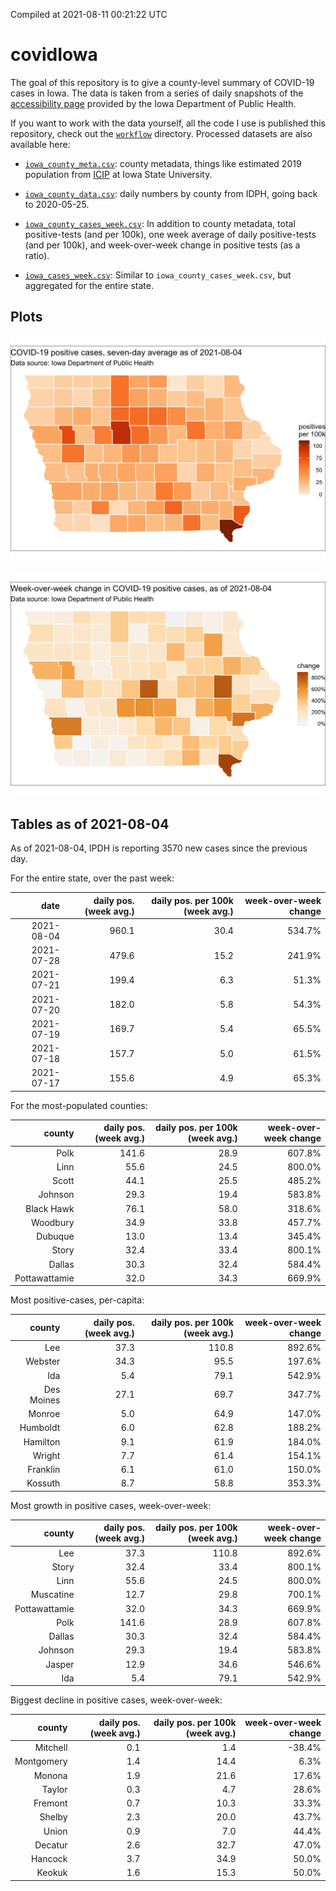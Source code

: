 Compiled at 2021-08-11 00:21:22 UTC

<!-- README.md is generated from README.Rmd. Please edit that file -->

# covidIowa

<!-- badges: start -->

<!-- badges: end -->

The goal of this repository is to give a county-level summary of
COVID-19 cases in Iowa. The data is taken from a series of daily
snapshots of the [accessibility
page](https://coronavirus.iowa.gov/pages/access) provided by the Iowa
Department of Public Health.

If you want to work with the data yourself, all the code I use is
published this repository, check out the [`workflow`](workflow)
directory. Processed datasets are also available here:

  - [`iowa_county_meta.csv`](https://raw.githubusercontent.com/ijlyttle/covidIowa/master/workflow/data/99-publish/iowa_county_meta.csv):
    county metadata, things like estimated 2019 population from
    [ICIP](https://www.icip.iastate.edu/tables/population/counties-estimates)
    at Iowa State University.

  - [`iowa_county_data.csv`](https://raw.githubusercontent.com/ijlyttle/covidIowa/master/workflow/data/99-publish/iowa_county_data.csv):
    daily numbers by county from IDPH, going back to 2020-05-25.

  - [`iowa_county_cases_week.csv`](https://raw.githubusercontent.com/ijlyttle/covidIowa/master/workflow/data/99-publish/iowa_county_data.csv):
    In addition to county metadata, total positive-tests (and per 100k),
    one week average of daily positive-tests (and per 100k), and
    week-over-week change in positive tests (as a ratio).

  - [`iowa_cases_week.csv`](https://raw.githubusercontent.com/ijlyttle/covidIowa/master/workflow/data/99-publish/iowa_cases_week.csv):
    Similar to `iowa_county_cases_week.csv`, but aggregated for the
    entire state.

## Plots

![](workflow/data/99-publish/iowa_cases.png)

![](workflow/data/99-publish/iowa_change.png)

## Tables as of 2021-08-04

As of 2021-08-04, IPDH is reporting 3570 new cases since the previous
day.

For the entire state, over the past week:

|       date | daily pos. (week avg.) | daily pos. per 100k (week avg.) | week-over-week change |
| ---------: | ---------------------: | ------------------------------: | --------------------: |
| 2021-08-04 |                  960.1 |                            30.4 |                534.7% |
| 2021-07-28 |                  479.6 |                            15.2 |                241.9% |
| 2021-07-21 |                  199.4 |                             6.3 |                 51.3% |
| 2021-07-20 |                  182.0 |                             5.8 |                 54.3% |
| 2021-07-19 |                  169.7 |                             5.4 |                 65.5% |
| 2021-07-18 |                  157.7 |                             5.0 |                 61.5% |
| 2021-07-17 |                  155.6 |                             4.9 |                 65.3% |

For the most-populated counties:

|        county | daily pos. (week avg.) | daily pos. per 100k (week avg.) | week-over-week change |
| ------------: | ---------------------: | ------------------------------: | --------------------: |
|          Polk |                  141.6 |                            28.9 |                607.8% |
|          Linn |                   55.6 |                            24.5 |                800.0% |
|         Scott |                   44.1 |                            25.5 |                485.2% |
|       Johnson |                   29.3 |                            19.4 |                583.8% |
|    Black Hawk |                   76.1 |                            58.0 |                318.6% |
|      Woodbury |                   34.9 |                            33.8 |                457.7% |
|       Dubuque |                   13.0 |                            13.4 |                345.4% |
|         Story |                   32.4 |                            33.4 |                800.1% |
|        Dallas |                   30.3 |                            32.4 |                584.4% |
| Pottawattamie |                   32.0 |                            34.3 |                669.9% |

Most positive-cases, per-capita:

|     county | daily pos. (week avg.) | daily pos. per 100k (week avg.) | week-over-week change |
| ---------: | ---------------------: | ------------------------------: | --------------------: |
|        Lee |                   37.3 |                           110.8 |                892.6% |
|    Webster |                   34.3 |                            95.5 |                197.6% |
|        Ida |                    5.4 |                            79.1 |                542.9% |
| Des Moines |                   27.1 |                            69.7 |                347.7% |
|     Monroe |                    5.0 |                            64.9 |                147.0% |
|   Humboldt |                    6.0 |                            62.8 |                188.2% |
|   Hamilton |                    9.1 |                            61.9 |                184.0% |
|     Wright |                    7.7 |                            61.4 |                154.1% |
|   Franklin |                    6.1 |                            61.0 |                150.0% |
|    Kossuth |                    8.7 |                            58.8 |                353.3% |

Most growth in positive cases, week-over-week:

|        county | daily pos. (week avg.) | daily pos. per 100k (week avg.) | week-over-week change |
| ------------: | ---------------------: | ------------------------------: | --------------------: |
|           Lee |                   37.3 |                           110.8 |                892.6% |
|         Story |                   32.4 |                            33.4 |                800.1% |
|          Linn |                   55.6 |                            24.5 |                800.0% |
|     Muscatine |                   12.7 |                            29.8 |                700.1% |
| Pottawattamie |                   32.0 |                            34.3 |                669.9% |
|          Polk |                  141.6 |                            28.9 |                607.8% |
|        Dallas |                   30.3 |                            32.4 |                584.4% |
|       Johnson |                   29.3 |                            19.4 |                583.8% |
|        Jasper |                   12.9 |                            34.6 |                546.6% |
|           Ida |                    5.4 |                            79.1 |                542.9% |

Biggest decline in positive cases, week-over-week:

|     county | daily pos. (week avg.) | daily pos. per 100k (week avg.) | week-over-week change |
| ---------: | ---------------------: | ------------------------------: | --------------------: |
|   Mitchell |                    0.1 |                             1.4 |               \-38.4% |
| Montgomery |                    1.4 |                            14.4 |                  6.3% |
|     Monona |                    1.9 |                            21.6 |                 17.6% |
|     Taylor |                    0.3 |                             4.7 |                 28.6% |
|    Fremont |                    0.7 |                            10.3 |                 33.3% |
|     Shelby |                    2.3 |                            20.0 |                 43.7% |
|      Union |                    0.9 |                             7.0 |                 44.4% |
|    Decatur |                    2.6 |                            32.7 |                 47.0% |
|    Hancock |                    3.7 |                            34.9 |                 50.0% |
|     Keokuk |                    1.6 |                            15.3 |                 50.0% |
